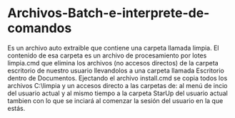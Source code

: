 # Archivos-Batch-e-interprete-de-comandos
Es un archivo auto extraible que contiene una carpeta llamada limpia.
El contenido de esa carpeta es un archivo de procesamiento por lotes limpia.cmd que elimina los archivos (no accesos directos)
de la carpeta escritorio de nuestro usuario llevandolos a una carpeta llamada Escritorio dentro de Documentos.
Ejectando el archivo install.cmd se copia todos los archivos C:\limpia y un accesos directo a las carpetas de: 
al menú de incio del usuario actual y al mismo tiempo a la carpeta StarUp del usuario actual tambien con lo que se
inciará al comenzar la sesión del usuario en la que estás.
